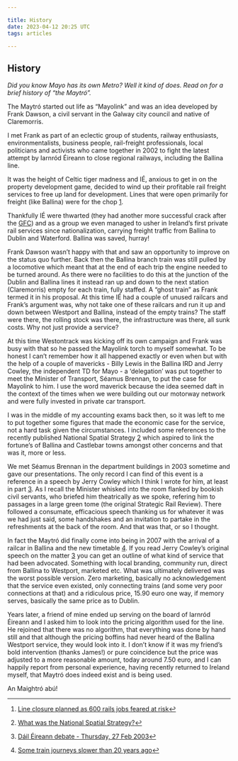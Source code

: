 ```yaml
---

title: History
date: 2023-04-12 20:25 UTC
tags: articles

---
```


History
-------

_Did you know Mayo has its own Metro? Well it kind of does. Read on for a brief history of “the Maytró”._

The Maytró started out life as “Mayolink” and was an idea developed by Frank Dawson, a civil servant in the Galway city council and native of Claremorris.

I met Frank as part of an eclectic group of students, railway enthusiasts, environmentalists, business people, rail-freight professionals, local politicians and activists who came together in 2002 to fight the latest attempt by Iarnród Éireann to close regional railways, including the Ballina line.

It was the height of Celtic tiger madness and IÉ, anxious to get in on the property development game, decided to wind up their profitable rail freight services to free up land for development. Lines that were open primarily for freight (like Ballina) were for the chop [1](#fn:1).

Thankfully IÉ were thwarted (they had another more successful crack after the [GFC](https://en.wikipedia.org/wiki/2007%E2%80%932008_financial_crisis)) and as a group we even managed to usher in Ireland’s first private rail services since nationalization, carrying freight traffic from Ballina to Dublin and Waterford. Ballina was saved, hurray!

Frank Dawson wasn’t happy with that and saw an opportunity to improve on the status quo further. Back then the Ballina branch train was still pulled by a locomotive which meant that at the end of each trip the engine needed to be turned around. As there were no facilities to do this at the junction of the Dublin and Ballina lines it instead ran up and down to the next station (Claremorris) empty for each train, fully staffed. A “ghost train” as Frank termed it in his proposal. At this time IÉ had a couple of unused railcars and Frank’s argument was, why not take one of these railcars and run it up and down between Westport and Ballina, instead of the empty trains? The staff were there, the rolling stock was there, the infrastructure was there, all sunk costs. Why not just provide a service?

At this time Westontrack was kicking off its own campaign and Frank was busy with that so he passed the Mayolink torch to myself somewhat. To be honest I can’t remember how it all happened exactly or even when but with the help of a couple of mavericks - Billy Lewis in the Ballina IRD and Jerry Cowley, the independent TD for Mayo - a ‘delegation’ was put together to meet the Minister of Transport, Séamus Brennan, to put the case for Mayolink to him. I use the word maverick because the idea seemed daft in the context of the times when we were building out our motorway network and were fully invested in private car transport.

I was in the middle of my accounting exams back then, so it was left to me to put together some figures that made the economic case for the service, not a hard task given the circumstances. I included some references to the recently published National Spatial Strategy [2](#fn:2) which aspired to link the fortune’s of Ballina and Castlebar towns amongst other concerns and that was it, more or less.

We met Séamus Brennan in the department buildings in 2003 sometime and gave our presentations. The only record I can find of this event is a reference in a speech by Jerry Cowley which I think I wrote for him, at least in part [3](#fn:3). As I recall the Minister whisked into the room flanked by bookish civil servants, who briefed him theatrically as we spoke, refering him to passages in a large green tome (the original Strategic Rail Review). There followed a consumate, efficacious speech thanking us for whatever it was we had just said, some handshakes and an invitation to partake in the refreshments at the back of the room. And that was that, or so I thought.

In fact the Maytró did finally come into being in 2007 with the arrival of a railcar in Ballina and the new timetable [4](#fn:4). If you read Jerry Cowley’s original speech on the matter [3](#fn:3) you can get an outline of what kind of service that had been advocated. Something with local branding, community run, direct from Ballina to Westport, marketed etc. What was ultimately delivered was the worst possible version. Zero marketing, basically no acknowledgement that the service even existed, only connecting trains (and some very poor connections at that) and a ridiculous price, 15.90 euro one way, if memory serves, basically the same price as to Dublin.

Years later, a friend of mine ended up serving on the board of Iarnród Éireann and I asked him to look into the pricing algorithm used for the line. He rejoined that there was no algorithm, that everything was done by hand still and that although the pricing boffins had never heard of the Ballina Westport service, they would look into it. I don’t know if it was my friend’s bold intervention (thanks James!) or pure coincidence but the price was adjusted to a more reasonable amount, today around 7.50 euro, and I can happily report from personal experience, having recently returned to Ireland myself, that Maytró does indeed exist and is being used.

An Maightró abú!

* * *

1.  [Line closure planned as 600 rails jobs feared at risk](https://web.archive.org/web/20230108201124/https://www.independent.ie/irish-news/line-closures-plan-denied-as-600-rail-jobs-feared-at-risk-26029312.html)[↩](#fnref:1)

2.  [What was the National Spatial Strategy?](https://npf.ie/nss/)[↩](#fnref:2)

3.  [Dáil Éireann debate - Thursday, 27 Feb 2003](https://www.oireachtas.ie/en/debates/debate/dail/2003-02-27/11/#spk_283)[↩](#fnref:3)

4.  [Some train journeys slower than 20 years ago](https://web.archive.org/web/20230108235820/https://www.irishtimes.com/news/some-train-journeys-slower-than-20-years-ago-1.1191907)[↩](#fnref:4)